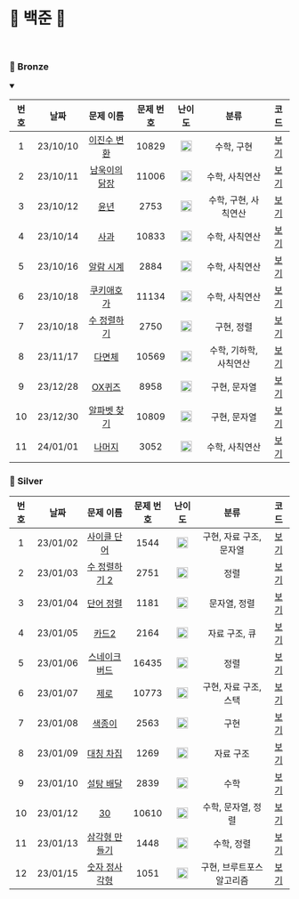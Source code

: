 🤍 백준 🤍
==============================
<br>

### 🥉 Bronze
<details open>
<summary></summary>

| 번호  |    날짜    |                      문제 이름                       | 문제 번호 |                                 난이도                                 |      분류       |             코드             |  
|:---:|:--------:|:------------------------------------------------:|:-----:|:-------------------------------------------------------------------:|:-------------:|:--------------------------:|
|  1  | 23/10/10 |  [이진수 변환](https://www.acmicpc.net/problem/5522)  | 10829 | <img src="https://static.solved.ac/tier_small/4.svg" width="20px"/> |    수학, 구현     | [보기](./Bronze/이진수%20변환.c)  |  |
|  2  | 23/10/11 | [남욱이의 닭장](https://www.acmicpc.net/problem/11006) | 11006 | <img src="https://static.solved.ac/tier_small/3.svg" width="20px"/> |   수학, 사칙연산    | [보기](./Bronze/남욱이의%20닭장.c) |  |
|  3  | 23/10/12 |    [윤년](https://www.acmicpc.net/problem/2753)    | 2753  | <img src="https://static.solved.ac/tier_small/1.svg" width="20px"/> | 수학, 구현, 사칙연산  |    [보기](./Bronze/윤년.c)     |  |
|  4  | 23/10/14 |   [사과](https://www.acmicpc.net/problem/10833)    | 10833 | <img src="https://static.solved.ac/tier_small/3.svg" width="20px"/> |   수학, 사칙연산    |    [보기](./Bronze/사과.c)     |  |
|  5  | 23/10/16 |  [알람 시계](https://www.acmicpc.net/problem/2884)   | 2884  | <img src="https://static.solved.ac/tier_small/3.svg" width="20px"/> |   수학, 사칙연산    |  [보기](./Bronze/알람%20시계.c)  |  |
|  6  | 23/10/18 |  [쿠키애호가](https://www.acmicpc.net/problem/11134)  | 11134 | <img src="https://static.solved.ac/tier_small/3.svg" width="20px"/> |   수학, 사칙연산    |   [보기](./Bronze/쿠키애호가.c)   |  |
|  7  | 23/10/18 |  [수 정렬하기](https://www.acmicpc.net/problem/2750)  | 2750  | <img src="https://static.solved.ac/tier_small/4.svg" width="20px"/> |    구현, 정렬     | [보기](./Bronze/수%20정렬하기.c)  |  |
|  8  | 23/11/17 |   [다면체](https://www.acmicpc.net/problem/10569)   | 10569 | <img src="https://static.solved.ac/tier_small/3.svg" width="20px"/> | 수학, 기하학, 사칙연산 |    [보기](./Bronze/다면체.c)    |  |
|  9  | 23/12/28 |   [OX퀴즈](https://www.acmicpc.net/problem/8958)   | 8958  | <img src="https://static.solved.ac/tier_small/4.svg" width="20px"/> |    구현, 문자열    |   [보기](./Bronze/OX퀴즈.c)    |  |
| 10  | 23/12/30 | [알파벳 찾기](https://www.acmicpc.net/problem/10809)  | 10809 | <img src="https://static.solved.ac/tier_small/4.svg" width="20px"/> |    구현, 문자열    | [보기](./Bronze/알파벳%20찾기.c)  |  |
| 11  | 24/01/01 |   [나머지](https://www.acmicpc.net/problem/3052)    | 3052  | <img src="https://static.solved.ac/tier_small/5.svg" width="20px"/> |   수학, 사칙연산    |    [보기](./Bronze/나머지.c)    |  |

</details>

### 🥈 Silver

| 번호  |    날짜    |                      문제 이름                       | 문제 번호 |                                 난이도                                 |       분류       |              코드               |  
|:---:|:--------:|:------------------------------------------------:|:-----:|:-------------------------------------------------------------------:|:--------------:|:-----------------------------:|
|  1  | 23/01/02 |  [사이클 단어](https://www.acmicpc.net/problem/1544)  | 1544  | <img src="https://static.solved.ac/tier_small/7.svg" width="20px"/> | 구현, 자료 구조, 문자열 |   [보기](./Silver/사이클%20단어.c)   |  |
|  2  | 23/01/03 | [수 정렬하기 2](https://www.acmicpc.net/problem/2751) | 2751  | <img src="https://static.solved.ac/tier_small/6.svg" width="20px"/> |       정렬       | [보기](./Silver/수%20정렬하기%202.c) |  |
|  3  | 23/01/04 |  [단어 정렬](https://www.acmicpc.net/problem/1181)   | 1181  | <img src="https://static.solved.ac/tier_small/6.svg" width="20px"/> |    문자열, 정렬     |   [보기](./Silver/단어%20정렬.c)    |  |
|  4  | 23/01/05 |   [카드2](https://www.acmicpc.net/problem/2164)    | 2164  | <img src="https://static.solved.ac/tier_small/7.svg" width="20px"/> |    자료 구조, 큐    |     [보기](./Silver/카드2.c)      |  |
|  5  | 23/01/06 | [스네이크버드](https://www.acmicpc.net/problem/16435)  | 16435 | <img src="https://static.solved.ac/tier_small/6.svg" width="20px"/> |       정렬       |    [보기](./Silver/스네이크버드.c)    |  |
|  6  | 23/01/07 |   [제로](https://www.acmicpc.net/problem/10773)    | 10773 | <img src="https://static.solved.ac/tier_small/7.svg" width="20px"/> | 구현, 자료 구조, 스택  |      [보기](./Silver/제로.c)      |  |
|  7  | 23/01/08 |   [색종이](https://www.acmicpc.net/problem/2563)    | 2563  | <img src="https://static.solved.ac/tier_small/6.svg" width="20px"/> |       구현       |     [보기](./Silver/색종이.c)      |  |
|  8  | 23/01/09 |  [대칭 차집](https://www.acmicpc.net/problem/1269)   | 1269  | <img src="https://static.solved.ac/tier_small/7.svg" width="20px"/> |     자료 구조      |   [보기](./Silver/대칭%20차집합.c)   |  |
|  9  | 23/01/10 |  [설탕 배달](https://www.acmicpc.net/problem/2839)   | 2839  | <img src="https://static.solved.ac/tier_small/7.svg" width="20px"/> |       수학       |   [보기](./Silver/설탕%20배달.c)    |  |
| 10  | 23/01/12 |   [30](https://www.acmicpc.net/problem/10610)    | 10610 | <img src="https://static.solved.ac/tier_small/7.svg" width="20px"/> |  수학, 문자열, 정렬   |      [보기](./Silver/30.c)      |  |
| 11  | 23/01/13 | [삼각형 만들기](https://www.acmicpc.net/problem/1448)  | 1448  | <img src="https://static.solved.ac/tier_small/8.svg" width="20px"/> |     수학, 정렬     | [보기](./Silver/삼각형%20만들기.cpp)  |  |
| 12  | 23/01/15 | [숫자 정사각형](https://www.acmicpc.net/problem/1051)  | 1051  | <img src="https://static.solved.ac/tier_small/8.svg" width="20px"/> | 구현, 브루트포스 알고리즘 | [보기](./Silver/숫자%20정사각형.cpp)  |  |

[### 🥇 Gold]:ㅇㅇ


[Bronze5]: https://static.solved.ac/tier_small/1.svg
[Bronze4]: https://static.solved.ac/tier_small/2.svg
[Bronze3]: https://static.solved.ac/tier_small/3.svg
[Bronze2]: https://static.solved.ac/tier_small/4.svg
[Bronze1]: https://static.solved.ac/tier_small/5.svg
[Silver5]: https://static.solved.ac/tier_small/6.svg
[Silver4]: https://static.solved.ac/tier_small/7.svg
[Silver3]: https://static.solved.ac/tier_small/8.svg
[Silver2]: https://static.solved.ac/tier_small/9.svg
[Silver1]: https://static.solved.ac/tier_small/10.svg
[Gold5]: https://static.solved.ac/tier_small/11.svg
[Gold4]: https://static.solved.ac/tier_small/12.svg
[Gold3]: https://static.solved.ac/tier_small/13.svg
[Gold2]: https://static.solved.ac/tier_small/14.svg
[Gold1]: https://static.solved.ac/tier_small/15.svg
